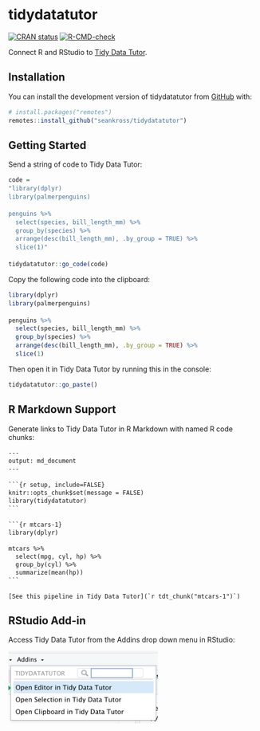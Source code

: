 
# tidydatatutor

<!-- badges: start -->
[![CRAN status](https://www.r-pkg.org/badges/version/tidydatatutor)](https://CRAN.R-project.org/package=tidydatatutor)
[![R-CMD-check](https://github.com/seankross/tidydatatutor/workflows/R-CMD-check/badge.svg)](https://github.com/seankross/tidydatatutor/actions)
<!-- badges: end -->

Connect R and RStudio to [Tidy Data Tutor](https://tidydatatutor.com).

## Installation

You can install the development version of tidydatatutor from [GitHub](https://github.com/) with:

``` r
# install.packages("remotes")
remotes::install_github("seankross/tidydatatutor")
```

## Getting Started

Send a string of code to Tidy Data Tutor:

```r
code = 
"library(dplyr)
library(palmerpenguins)

penguins %>%
  select(species, bill_length_mm) %>%
  group_by(species) %>%
  arrange(desc(bill_length_mm), .by_group = TRUE) %>% 
  slice(1)"
  
tidydatatutor::go_code(code)
```

Copy the following code into the clipboard:

```r
library(dplyr)
library(palmerpenguins)

penguins %>%
  select(species, bill_length_mm) %>%
  group_by(species) %>%
  arrange(desc(bill_length_mm), .by_group = TRUE) %>% 
  slice(1)
```

Then open it in Tidy Data Tutor by running this in the console:

```r
tidydatatutor::go_paste()
```

## R Markdown Support

Generate links to Tidy Data Tutor in R Markdown with named R code chunks:

    ---
    output: md_document
    ---

    ```{r setup, include=FALSE}
    knitr::opts_chunk$set(message = FALSE)
    library(tidydatatutor)
    ```

    ```{r mtcars-1}
    library(dplyr)

    mtcars %>% 
      select(mpg, cyl, hp) %>% 
      group_by(cyl) %>% 
      summarize(mean(hp))
    ```

    [See this pipeline in Tidy Data Tutor](`r tdt_chunk("mtcars-1")`)

## RStudio Add-in

Access Tidy Data Tutor from the Addins drop down menu in RStudio:

<p align="left"><img src="man/figures/addin.png" width="300px"></p>
